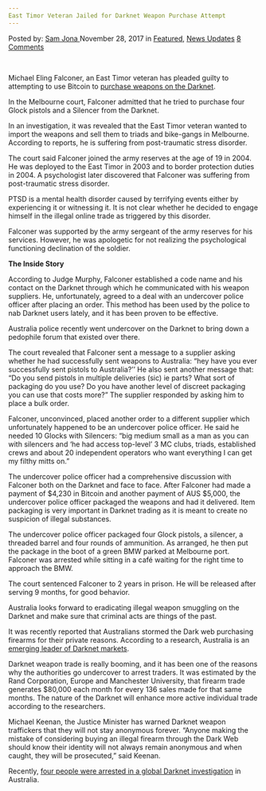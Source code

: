 ```yaml
---
East Timor Veteran Jailed for Darknet Weapon Purchase Attempt
---
```

<article class="post-listing post-23717 post type-post status-publish format-standard has-post-thumbnail hentry category-deepdot-news category-news-updates tag-attempt tag-darknet tag-east tag-jailed tag-purchase tag-timor tag-veteran tag-weapon">
    <div class="post-inner">
        <span>Posted by: <a href="https://www.deepdotweb.com/author/samjona/" title="">Sam Jona </a></span>
    <span>November 28, 2017</span>
    <span>in <a href="https://www.deepdotweb.com/category/deepdot-news/" rel="category tag">Featured</a>, <a href="https://www.deepdotweb.com/category/news-updates/" rel="category tag">News Updates</a></span>
    <span><a href="https://www.deepdotweb.com/2017/11/28/east-timor-veteran-jailed-darknet-weapon-purchase-attempt/#comments">8 Comments</a></span>
    </p>
    <div class="clear"></div>
    <div class="entry">
    <p>&nbsp;</p>
    <p>Michael Eling Falconer, an East Timor veteran has pleaded guilty to attempting to use Bitcoin to <a href="http://www.theaustralian.com.au/news/nation/east-timor-veteran-jailed-after-bitcoin-importing-weapons-using-bitcoin/news-story/0991c0412f7a535567416b8ba90a3f56">purchase weapons on the Darknet</a>.</p>
    <p>In the Melbourne court, Falconer admitted that he tried to purchase four Glock pistols and a Silencer from the Darknet.</p>
    <p>In an investigation, it was revealed that the East Timor veteran wanted to import the weapons and sell them to triads and bike-gangs in Melbourne. According to reports, he is suffering from post-traumatic stress disorder.</p>
    <p>The court said Falconer joined the army reserves at the age of 19 in 2004. He was deployed to the East Timor in 2003 and to border protection duties in 2004. A psychologist later discovered that Falconer was suffering from post-traumatic stress disorder.</p>
    <p>PTSD is a mental health disorder caused by terrifying events either by experiencing it or witnessing it. It is not clear whether he decided to engage himself in the illegal online trade as triggered by this disorder.</p>
    <p>Falconer was supported by the army sergeant of the army reserves for his services. However, he was apologetic for not realizing the psychological functioning declination of the soldier.</p>
    <p><strong>The Inside Story</strong></p>
    <p>According to Judge Murphy, Falconer established a code name and his contact on the Darknet through which he communicated with his weapon suppliers. He, unfortunately, agreed to a deal with an undercover police officer after placing an order. This method has been used by the police to nab Darknet users lately, and it has been proven to be effective.</p>
    <p>Australia police recently went undercover on the Darknet to bring down a pedophile forum that existed over there.</p>
    <p>The court revealed that Falconer sent a message to a supplier asking whether he had successfully sent weapons to Australia: “hey have you ever successfully sent pistols to Australia?’’ He also sent another message that: “Do you send pistols in multiple deliveries (sic) ie parts? What sort of packaging do you use? Do you have another level of discreet packaging you can use that costs more?” The supplier responded by asking him to place a bulk order.</p>
    <p>Falconer, unconvinced, placed another order to a different supplier which unfortunately happened to be an undercover police officer. He said he needed 10 Glocks with Silencers: “big medium small as a man as you can with silencers and ‘he had access top-level’ 3 MC clubs, triads, established crews and about 20 independent operators who want everything I can get my filthy mitts on.”</p>
    <p>The undercover police officer had a comprehensive discussion with Falconer both on the Darknet and face to face. After Falconer had made a payment of $4,230 in Bitcoin and another payment of AUS $5,000, the undercover police officer packaged the weapons and had it delivered. Item packaging is very important in Darknet trading as it is meant to create no suspicion of illegal substances.</p>
    <p>The undercover police officer packaged four Glock pistols, a silencer, a threaded barrel and four rounds of ammunition. As arranged, he then put the package in the boot of a green BMW parked at Melbourne port. Falconer was arrested while sitting in a café waiting for the right time to approach the BMW.</p>
    <p>The court sentenced Falconer to 2 years in prison. He will be released after serving 9 months, for good behavior.</p>
    <p>Australia looks forward to eradicating illegal weapon smuggling on the Darknet and make sure that criminal acts are things of the past.</p>
    <p>It was recently reported that Australians stormed the Dark web purchasing firearms for their private reasons. According to a research, Australia is an <a href="https://www.deepdotweb.com/2017/03/21/research-reveals-australia-emerging-leader-darknet-markets/">emerging leader of Darknet markets</a>.</p>
    <p>Darknet weapon trade is really booming, and it has been one of the reasons why the authorities go undercover to arrest traders. It was estimated by the Rand Corporation, Europe and Manchester University, that firearm trade generates $80,000 each month for every 136 sales made for that same months. The nature of the Darknet will enhance more active individual trade according to the researchers.</p>
    <p><a id="post-23717-_gjdgxs"></a> Michael Keenan, the Justice Minister has warned Darknet weapon traffickers that they will not stay anonymous forever. “Anyone making the mistake of considering buying an illegal firearm through the Dark Web should know their identity will not always remain anonymous and when caught, they will be prosecuted,” said Keenan.</p>
    <p>Recently, <a href="https://www.deepdotweb.com/2016/11/11/australia-arrests-four-global-darknet-investigation/">four people were arrested in a global Darknet investigation</a> in Australia.</p>
    </div>
    <span style="display:none"><a href="https://www.deepdotweb.com/tag/attempt/" rel="tag">attempt</a> <a href="https://www.deepdotweb.com/tag/darknet/" rel="tag">darknet</a> <a href="https://www.deepdotweb.com/tag/east/" rel="tag">east</a> <a href="https://www.deepdotweb.com/tag/jailed/" rel="tag">jailed</a> <a href="https://www.deepdotweb.com/tag/purchase/" rel="tag">purchase</a> <a href="https://www.deepdotweb.com/tag/timor/" rel="tag">timor</a> <a href="https://www.deepdotweb.com/tag/veteran/" rel="tag">veteran</a> <a href="https://www.deepdotweb.com/tag/weapon/" rel="tag">weapon</a></span> <span style="display:none" class="updated">2017-11-28</span>
    <div style="display:none" class="vcard author" itemprop="author" itemscope itemtype="http://schema.org/Person"><strong class="fn" itemprop="name"><a href="https://www.deepdotweb.com/author/samjona/" title="Posts by Sam Jona" rel="author">Sam Jona</a></strong></div>
    </div>
</article>


